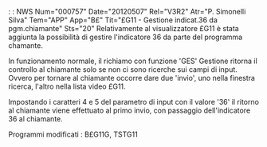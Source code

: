  :  : NWS Num="000757" Date="20120507" Rel="V3R2" Atr="P. Simonelli Silva" Tem="APP" App="B£" Tit="£G11 - Gestione indicat.36 da pgm.chiamante" Sts="20"
Relativamente al visualizzatore £G11 è stata aggiunta la possibilità di gestire l'indicatore 36 da
parte del programma chamante.

In funzionamento normale, il richiamo con funzione 'GES' Gestione ritorna il controllo al chiamante
solo se non ci sono ricerche sui campi di input.
Ovvero per tornare al chiamante occorre dare due 'invio', uno nella finestra ricerca, l'altro nella
lista video £G11.

Impostando i caratteri 4 e 5 del parametro di input con il valore '36' il ritorno al chiamante viene
effettuato al primo invio, con passaggio dell'indicatore 36 al chiamante.

Programmi modificati :  B£G11G, TSTG11
